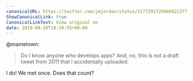 ```yaml
---
canonicalURL: https://twitter.com/jmjordan/status/1177291725666021377
ShowCanonicalLink: true
CanonicalLinkText: View original on
date: 2019-09-26T18:39:55+00:00
---
```

@mametown:

> Do I know anyone who develops apps? And, no, this is not a draft tweet from 2011 that I accidentally uploaded.

I do! We met once. Does that count?